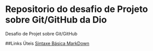 # Repositorio  do  desafio  de  Projeto  sobre  Git/GitHub  da  Dio
Desafio  de  Projet  sobre  Git/GitHub

##Links  Úteis
[Sintaxe  Básica  MarkDown](https://www.markdownguide.org/getting-started/#what-is-markdown)
